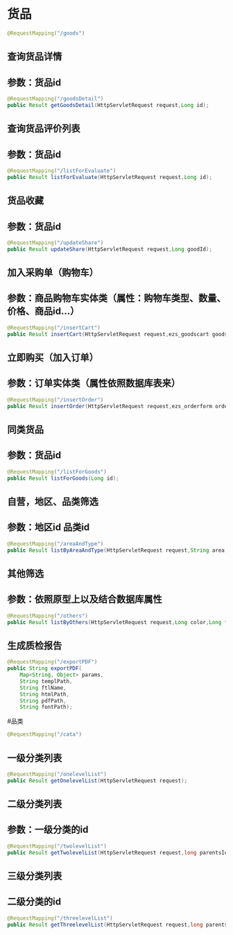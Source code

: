 # 货品
```java    
@RequestMapping("/goods")
```
## 查询货品详情
## 参数：货品id
```java    
@RequestMapping("/goodsDetail")
public Result getGoodsDetail(HttpServletRequest request,Long id);
```
## 查询货品评价列表
## 参数：货品id
```java    
@RequestMapping("/listForEvaluate")
public Result listForEvaluate(HttpServletRequest request,Long id);
```
## 货品收藏
## 参数：货品id
```java    
@RequestMapping("/updateShare")
public Result updateShare(HttpServletRequest request,Long goodId);
```
## 加入采购单（购物车）
## 参数：商品购物车实体类（属性：购物车类型、数量、价格、商品id...）
```java    
@RequestMapping("/insertCart")
public Result insertCart(HttpServletRequest request,ezs_goodscart goodsCart);
```
## 立即购买（加入订单）
## 参数：订单实体类（属性依照数据库表来）
```java    
@RequestMapping("/insertOrder")
public Result insertOrder(HttpServletRequest request,ezs_orderform order);
```
## 同类货品
## 参数：货品id
```java    
@RequestMapping("/listForGoods")
public Result listForGoods(Long id);
```
## 自营，地区、品类筛选
## 参数：地区id  品类id
```java    
@RequestMapping("/areaAndType")
public Result listByAreaAndType(HttpServletRequest request,String area,String type);
```
## 其他筛选
## 参数：依照原型上以及结合数据库属性
```java    
@RequestMapping("/others")
public Result listByOthers(HttpServletRequest request,Long color,Long form,String purpose,String source,String burning,String protection);
```
## 生成质检报告
```java    
@RequestMapping("/exportPDF")
public String exportPDF(
    Map<String, Object> params, 
    String templPath, 
    String ftlName, 
    String htmlPath, 
    String pdfPath, 
    String fontPath);
```

#品类
```java    
@RequestMapping("/cata")
```
## 一级分类列表
```java    
@RequestMapping("/onelevelList")
public Result getOnelevelList(HttpServletRequest request);
```
## 二级分类列表
## 参数：一级分类的id
```java    
@RequestMapping("/twolevelList")
public Result getTwolevelList(HttpServletRequest request,long parentsId);
```
## 三级分类列表
## 二级分类的id
```java    
@RequestMapping("/threelevelList")
public Result getThreelevelList(HttpServletRequest request,long parentsId);
```